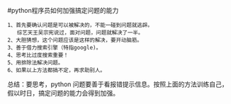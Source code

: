 #python程序员如何加强搞定问题的能力  

    1、首先要确认问题是可以被解决的，不能一碰到问题就逃辟。
       综艺天王吴宗宪说过，面对问题，问题就解决了一半。
    2、大胆猜想，这个问题应该是这样的解决，要开动脑筋。
    3、善于借力搜索引擎（特指google)。
    4、思考比过度搜索重要！
    5、用排除法解决问题。
    6、如果以上方法都搞不定，再求助别人。

总结：要思考，python 问题要善于看报错提示信息。按照上面的方法训练自己，假以时日，搞定问题的能力会得到加强。
